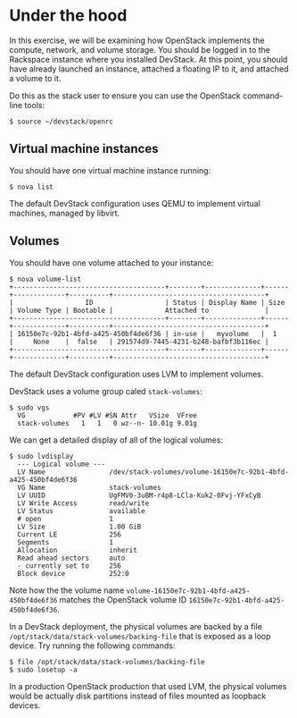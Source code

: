 # Under the hood

In this exercise, we will be examining how OpenStack implements the
compute, network, and volume storage. You should be logged in to
the Rackspace instance where you installed DevStack. At this point,
you should have already launched an instance, attached a floating IP to it,
and attached a volume to it.

Do this as the stack user to ensure you can use the OpenStack command-line
tools:

    $ source ~/devstack/openrc

## Virtual machine instances


You should have one virtual machine instance running:

    $ nova list

The default DevStack configuration uses QEMU to implement virtual machines,
managed by libvirt.




## Volumes

You should have one volume attached to your instance:

    $ nova volume-list
    +--------------------------------------+--------+--------------+------+-------------+----------+--------------------------------------+
    |                  ID                  | Status | Display Name | Size | Volume Type | Bootable |             Attached to              |
    +--------------------------------------+--------+--------------+------+-------------+----------+--------------------------------------+
    | 16150e7c-92b1-4bfd-a425-450bf4de6f36 | in-use |   myvolume   |  1   |     None    |  false   | 291574d9-7445-4231-b248-bafbf3b116ec |
    +--------------------------------------+--------+--------------+------+-------------+----------+--------------------------------------+

The default DevStack configuration uses LVM to implement volumes.

DevStack uses a volume group caled `stack-volumes`:

    $ sudo vgs
      VG            #PV #LV #SN Attr   VSize  VFree
      stack-volumes   1   1   0 wz--n- 10.01g 9.01g

We can get a detailed display of all of the logical volumes:

    $ sudo lvdisplay
      --- Logical volume ---
      LV Name                /dev/stack-volumes/volume-16150e7c-92b1-4bfd-a425-450bf4de6f36
      VG Name                stack-volumes
      LV UUID                UgFMV0-3uBM-r4p8-LCla-Kuk2-0Fvj-YFxCyB
      LV Write Access        read/write
      LV Status              available
      # open                 1
      LV Size                1.00 GiB
      Current LE             256
      Segments               1
      Allocation             inherit
      Read ahead sectors     auto
      - currently set to     256
      Block device           252:0

Note how the the volume name `volume-16150e7c-92b1-4bfd-a425-450bf4de6f36`
matches the OpenStack volume ID `16150e7c-92b1-4bfd-a425-450bf4de6f36`.


In a DevStack deployment, the physical volumes are backed by a file `/opt/stack/data/stack-volumes/backing-file`
that is exposed as a loop device. Try running the following commands:

    $ file /opt/stack/data/stack-volumes/backing-file
    $ sudo losetup -a


In a production OpenStack production that used LVM, the physical volumes
would be actually disk partitions instead of files mounted as loopback devices.
